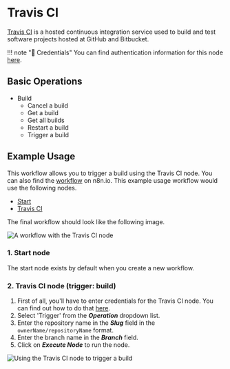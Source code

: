 # Travis CI

[Travis CI](https://travis-ci.com) is a hosted continuous integration service used to build and test software projects hosted at GitHub and Bitbucket.

!!! note "🔑 Credentials"
    You can find authentication information for this node [here](/integrations/credentials/travisCi/).


## Basic Operations

* Build
    * Cancel a build
    * Get a build
    * Get all builds
    * Restart a build
    * Trigger a build

## Example Usage

This workflow allows you to trigger a build using the Travis CI node. You can also find the [workflow](https://n8n.io/workflows/658) on n8n.io. This example usage workflow would use the following nodes.
- [Start](/integrations/core-nodes/n8n-nodes-base.start/)
- [Travis CI]()

The final workflow should look like the following image.

![A workflow with the Travis CI node](/_images/integrations/nodes/travisci/workflow.png)

### 1. Start node

The start node exists by default when you create a new workflow.


### 2. Travis CI node (trigger: build)

1. First of all, you'll have to enter credentials for the Travis CI node. You can find out how to do that [here](/integrations/credentials/travisCi/).
2. Select 'Trigger' from the ***Operation*** dropdown list.
3. Enter the repository name in the ***Slug*** field in the `ownerName/repositoryName` format.
4. Enter the branch name in the ***Branch*** field.
5. Click on ***Execute Node*** to run the node.

![Using the Travis CI node to trigger a build](/_images/integrations/nodes/travisci/travisci_node.png)
